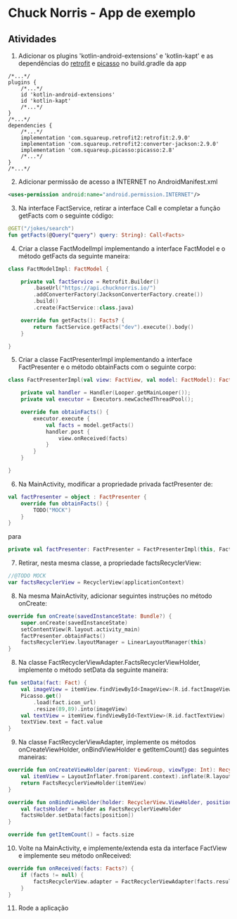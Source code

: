 # Chuck Norris - App de exemplo

## Atividades

1. Adicionar os plugins 'kotlin-android-extensions' e 'kotlin-kapt' e as dependências do [retrofit](https://mvnrepository.com/artifact/com.squareup.retrofit2/retrofit) e [picasso](https://mvnrepository.com/artifact/com.squareup.picasso/picasso) no build.gradle da app
```
/*...*/
plugins {
    /*...*/
    id 'kotlin-android-extensions'
    id 'kotlin-kapt'
    /*...*/
}
/*...*/
dependencies {
    /*...*/
    implementation 'com.squareup.retrofit2:retrofit:2.9.0'
    implementation 'com.squareup.retrofit2:converter-jackson:2.9.0'
    implementation 'com.squareup.picasso:picasso:2.8'
    /*...*/
}
/*...*/
```

2. Adicionar permissão de acesso a INTERNET no AndroidManifest.xml
```xml
<uses-permission android:name="android.permission.INTERNET"/>
```

3. Na interface FactService, retirar a interface Call<T> e completar a função getFacts com o seguinte código:
```kotlin
@GET("/jokes/search")
fun getFacts(@Query("query") query: String): Call<Facts>
```

4. Criar a classe FactModelImpl implementando a interface FactModel e o método getFacts da seguinte maneira:
```kotlin
class FactModelImpl: FactModel {

    private val factService = Retrofit.Builder()
        .baseUrl("https://api.chucknorris.io/")
        .addConverterFactory(JacksonConverterFactory.create())
        .build()
        .create(FactService::class.java)

    override fun getFacts(): Facts? {
        return factService.getFacts("dev").execute().body()
    }

}
```

5. Criar a classe FactPresenterImpl implementando a interface FactPresenter e o método obtainFacts com o seguinte corpo:
```kotlin
class FactPresenterImpl(val view: FactView, val model: FactModel): FactPresenter {

    private val handler = Handler(Looper.getMainLooper());
    private val executor = Executors.newCachedThreadPool();

    override fun obtainFacts() {
        executor.execute {
            val facts = model.getFacts()
            handler.post {
                view.onReceived(facts)
            }
        }
    }

}
```

6. Na MainActivity, modificar a propriedade privada factPresenter de:
```kotlin
val factPresenter = object : FactPresenter {
    override fun obtainFacts() {
        TODO("MOCK")
    }
}
```
para
```kotlin
private val factPresenter: FactPresenter = FactPresenterImpl(this, FactModelImpl())
```

7. Retirar, nesta mesma classe, a propriedade factsRecyclerView:
```kotlin
//@TODO MOCK
var factsRecyclerView = RecyclerView(applicationContext)
```

8. Na mesma MainActivity, adicionar seguintes instruções no método onCreate:
```kotlin
override fun onCreate(savedInstanceState: Bundle?) {
    super.onCreate(savedInstanceState)
    setContentView(R.layout.activity_main)
    factPresenter.obtainFacts()
    factsRecyclerView.layoutManager = LinearLayoutManager(this)
}
```

8. Na classe FactRecyclerViewAdapter.FactsRecyclerViewHolder, implemente o método setData da seguinte maneira:
```kotlin
fun setData(fact: Fact) {
    val imageView = itemView.findViewById<ImageView>(R.id.factImageView)
    Picasso.get()
        .load(fact.icon_url)
        .resize(89,89).into(imageView)
    val textView = itemView.findViewById<TextView>(R.id.factTextView)
    textView.text = fact.value
}
```

9. Na classe FactRecyclerViewAdapter, implemente os métodos onCreateViewHolder, onBindViewHolder e getItemCount() das seguintes maneiras:
```kotlin
override fun onCreateViewHolder(parent: ViewGroup, viewType: Int): RecyclerView.ViewHolder {
    val itemView = LayoutInflater.from(parent.context).inflate(R.layout.item_main, null)
    return FactsRecyclerViewHolder(itemView)
}

override fun onBindViewHolder(holder: RecyclerView.ViewHolder, position: Int) {
    val factsHolder = holder as FactsRecyclerViewHolder
    factsHolder.setData(facts[position])
}

override fun getItemCount() = facts.size
```

10. Volte na MainActivity, e implemente/extenda esta da interface FactView e implemente seu método onReceived:
```kotlin
override fun onReceived(facts: Facts?) {
    if (facts != null) {
        factsRecyclerView.adapter = FactRecyclerViewAdapter(facts.result)
    }
}
```

11. Rode a aplicação
